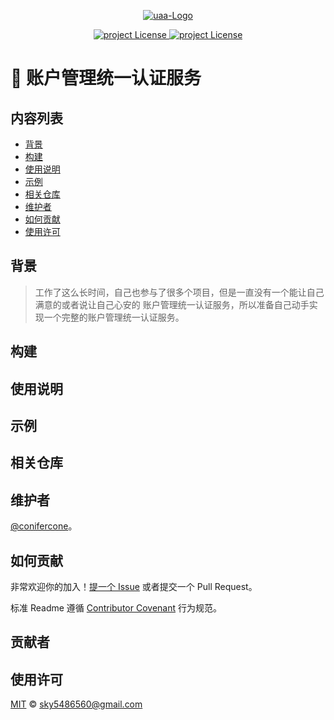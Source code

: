 <p align="center">
  <a href="https://github.com/conifercone/uaa">
   <img alt="uaa-Logo" src="https://raw.githubusercontent.com/conifercone/images/main/20210818112019.png">
  </a>
</p>
<p align="center">
  <a href="https://mit-license.org/">
    <img alt="project License" src="https://img.shields.io/github/license/conifercone/uaa">
  </a>
  <a href="https://mit-license.org/">
    <img alt="project License" src="https://img.shields.io/github/languages/count/conifercone/uaa">
  </a>
</p>


# 🍈 账户管理统一认证服务

## 内容列表

- [背景](#背景)
- [构建](#构建)
- [使用说明](#使用说明)
- [示例](#示例)
- [相关仓库](#相关仓库)
- [维护者](#维护者)
- [如何贡献](#如何贡献)
- [使用许可](#使用许可)

## 背景

> 工作了这么长时间，自己也参与了很多个项目，但是一直没有一个能让自己满意的或者说让自己心安的
> 账户管理统一认证服务，所以准备自己动手实现一个完整的账户管理统一认证服务。


## 构建

## 使用说明

## 示例

## 相关仓库

## 维护者

[@conifercone](https://github.com/conifercone)。

## 如何贡献

非常欢迎你的加入！[提一个 Issue](https://github.com/RichardLitt/standard-readme/issues/new) 或者提交一个 Pull Request。


标准 Readme 遵循 [Contributor Covenant](http://contributor-covenant.org/version/1/3/0/) 行为规范。

## 贡献者


## 使用许可

[MIT](LICENSE) © sky5486560@gmail.com
